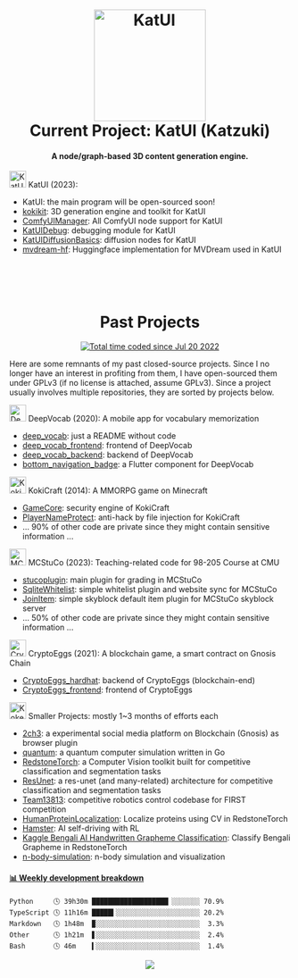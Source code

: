 <h1 align="center">
  <img src="https://kokecacao.me/static/img/katui_logo_horizontal_printed.png" alt="KatUI" width="200">
  <br>Current Project: KatUI (Katzuki)
</h1>

<h4 align="center">A node/graph-based 3D content generation engine.</h4>

<img src="https://kokecacao.me/static/img/katzuki.png" alt="KatUI" height="30"> KatUI (2023): 
- KatUI: the main program will be open-sourced soon!
- [kokikit](https://github.com/KokeCacao/kokikit): 3D generation engine and toolkit for KatUI
- [ComfyUIManager](https://github.com/KokeCacao/ComfyUIManager): All ComfyUI node support for KatUI
- [KatUIDebug](https://github.com/KokeCacao/KatUIDebug): debugging module for KatUI
- [KatUIDiffusionBasics](https://github.com/KokeCacao/KatUIDiffusionBasics): diffusion nodes for KatUI
- [mvdream-hf](https://github.com/KokeCacao/mvdream-hf): Huggingface implementation for MVDream used in KatUI

<br>

<h1 align="center">
  <br>Past Projects
</h1>

<p align="center">
  <a href="https://wakatime.com/@5d39136d-911d-4ceb-9dae-178d9dbef0cd"><img src="https://wakatime.com/badge/user/5d39136d-911d-4ceb-9dae-178d9dbef0cd.svg" alt="Total time coded since Jul 20 2022" /></a>
</p>

Here are some remnants of my past closed-source projects. Since I no longer have an interest in profiting from them, I have open-sourced them under GPLv3 (if no license is attached, assume GPLv3). Since a project usually involves multiple repositories, they are sorted by projects below.

<img src="https://kokecacao.me/static/img/deep_vocab.png" alt="DeepVocab" height="30"> DeepVocab (2020): A mobile app for vocabulary memorization
- [deep_vocab](https://github.com/KokeCacao/deep_vocab): just a README without code
- [deep_vocab_frontend](https://github.com/KokeCacao/deep_vocab_frontend): frontend of DeepVocab
- [deep_vocab_backend](https://github.com/KokeCacao/deep_vocab_backend): backend of DeepVocab
- [bottom_navigation_badge](https://github.com/KokeCacao/bottom_navigation_badge): a Flutter component for DeepVocab

<img src="https://kokecacao.me/static/img/Koki-Icon-Big.png" alt="KokiCraft" height="30"> KokiCraft (2014): A MMORPG game on Minecraft
- [GameCore](https://github.com/KokeCacao/GameCore): security engine of KokiCraft
- [PlayerNameProtect](https://github.com/KokeCacao/PlayerNameProtect): anti-hack by file injection for KokiCraft
- ... 90% of other code are private since they might contain sensitive information ...

<img src="https://kokecacao.me/static/img/mcstuco.png" alt="MCStuCo" height="30"> MCStuCo (2023): Teaching-related code for 98-205 Course at CMU
- [stucoplugin](https://github.com/KokeCacao/stucoplugin): main plugin for grading in MCStuCo
- [SqliteWhitelist](https://github.com/KokeCacao/SqliteWhitelist): simple whitelist plugin and website sync for MCStuCo
- [JoinItem](https://github.com/KokeCacao/JoinItem): simple skyblock default item plugin for MCStuCo skyblock server
- ... 50% of other code are private since they might contain sensitive information ...

<img src="https://kokecacao.me/static/img/cryptoegg_small.png" alt="CryptoEggs" height="30"> CryptoEggs (2021): A blockchain game, a smart contract on Gnosis Chain
- [CryptoEggs_hardhat](https://github.com/KokeCacao/CryptoEggs_hardhat): backend of CryptoEggs (blockchain-end)
- [CryptoEggs_frontend](https://github.com/KokeCacao/CryptoEggs_frontend): frontend of CryptoEggs

<img src="https://kokecacao.me/static/img/favicon.ico" alt="Koke_Cacao" height="30"> Smaller Projects: mostly 1~3 months of efforts each
- [2ch3](https://github.com/KokeCacao/2ch3): a experimental social media platform on Blockchain (Gnosis) as browser plugin
- [quantum](https://github.com/KokeCacao/quantum): a quantum computer simulation written in Go
- [RedstoneTorch](https://github.com/KokeCacao/RedstoneTorch): a Computer Vision toolkit built for competitive classification and segmentation tasks
- [ResUnet](https://github.com/KokeCacao/ResUnet): a res-unet (and many-related) architecture for competitive classification and segmentation tasks
- [Team13813](https://github.com/KokeCacao/Team13813): competitive robotics control codebase for FIRST competition
- [HumanProteinLocalization](https://github.com/KokeCacao/RedstoneTorch-HumanProteinLocalization): Localize proteins using CV in RedstoneTorch
- [Hamster](https://github.com/KokeCacao/Hamster): AI self-driving with RL
- [Kaggle Bengali AI Handwritten Grapheme Classification](https://github.com/KokeCacao/KaggleBengaliAIHandwrittenGraphemeClassification): Classify Bengali Grapheme in RedstoneTorch
- [n-body-simulation](https://github.com/KokeCacao/n-body-simulation): n-body simulation and visualization

<!-- waka-box start -->
#### <a href="https://gist.github.com/5db7183a9e07f1193716cb2b94e5d0e1" target="_blank">📊 Weekly development breakdown</a>
```text
Python     🕓 39h30m ███████████████████▏░░░░░░░ 70.9%
TypeScript 🕓 11h16m █████▍░░░░░░░░░░░░░░░░░░░░░ 20.2%
Markdown   🕓 1h48m  ▉░░░░░░░░░░░░░░░░░░░░░░░░░░  3.3%
Other      🕓 1h21m  ▋░░░░░░░░░░░░░░░░░░░░░░░░░░  2.4%
Bash       🕓 46m    ▍░░░░░░░░░░░░░░░░░░░░░░░░░░  1.4%
```
<!-- Powered by https://github.com/YouEclipse/waka-box-go . -->
<!-- waka-box end -->

<p align="center">
  <img src="https://count.getloli.com/get/@:koke_cacao?theme=rule34">
</p>
